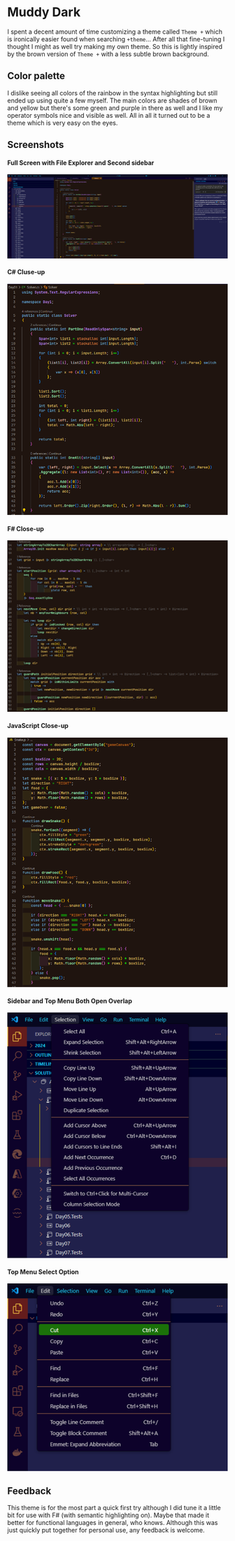 # Muddy Dark

I spent a decent amount of time customizing a theme called `Theme +` which is ironically easier found when searching `+theme`... After all that fine-tuning I thought I might as well try making my own theme. So this is lightly inspired by the brown version of `Theme +` with a less subtle brown background.

## Color palette

I dislike seeing all colors of the rainbow in the syntax highlighting but still ended up using quite a few myself. The main colors are shades of brown and yellow but there's some green and purple in there as well and I like my operator symbols nice and visible as well. All in all it turned out to be a theme which is very easy on the eyes.

## Screenshots

#### Full Screen with File Explorer and Second sidebar
![Fullscreen](https://github.com/Octanoz/muddied-dark/blob/master/images/MuddyDark%202025-03-12%20141915.png)

#### C# Cluse-up
![CSharp](https://github.com/Octanoz/muddied-dark/blob/master/images/MuddyDark%20C%23%202025-03-12%20142146.png)

#### F# Close-up
![FSharp](https://github.com/Octanoz/muddied-dark/blob/master/images/MuddyDark%20F%23%202025-03-12%20143543.png)

#### JavaScript Close-up
![JavaScript](https://github.com/Octanoz/muddied-dark/blob/master/images/MuddyDark%20JS%202025-03-12%20155546.png)

#### Sidebar and Top Menu Both Open Overlap
![TwoMenus](https://github.com/Octanoz/muddied-dark/blob/master/images/MuddyDark%20Menus%202025-03-12%20142009.png)

#### Top Menu Select Option
![MenuSelect](https://github.com/Octanoz/muddied-dark/blob/master/images/MuddyDark%20MenusSelect%202025-03-12%20143919.png)

## Feedback

This theme is for the most part a quick first try although I did tune it a little bit for use with F# (with semantic highlighting on). Maybe that made it better for functional languages in general, who knows. Although this was just quickly put together for personal use, any feedback is welcome.


